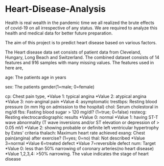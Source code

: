 # Heart-Disease-Analysis 

Health is real wealth in the pandemic time we all realized the brute effects of covid-19 on
all irrespective of any status. We are required to analyze this health and medical data for
better future preparation.

The aim of this project is to predict heart disease based on various factors.



The Heart disease data set consists of patient data from Cleveland, Hungary, Long Beach and Switzerland. The combined dataset consists of 14 features and 916 samples with many missing values. The features used in here are,

age: The patients age in years

sex: The patients gender(1=male; 0=female)

cp: Chest pain type, *Value 1: typical angina *Value 2: atypical angina *Value 3: non-anginal pain *Value 4: asymptomatic
trestbps: Resting blood pressure (in mm Hg on admission to the hospital)
chol: Serum cholestoral in mg/dl
fbs: Fasting blood sugar > 120 mg/dl? (1=true; 0=false)
restecg: Resting electrocardiographic results *Value 0: normal *Value 1: having ST-T wave abnormality (T wave inversions and/or ST elevation or depression of > 0.05 mV) *Value 2: showing probable or definite left ventricular hypertrophy by Estes' criteria
thalach: Maximum heart rate achieved
exang: Chest pain(angina) after exercise? (1=yes; 0=no)
thal: Not described *Value 3=normal *Value 6=treated defect *Value 7=reversible defect
num: Target *Value 0: less than 50% narrowing of coronary arteries(no heart disease) *Value 1,2,3,4: >50% narrowing. The value indicates the stage of heart disease

